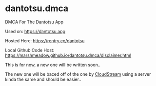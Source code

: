 # dantotsu.dmca
DMCA For The Dantotsu App

Used on: https://dantotsu.app

Hosted Here: https://rentry.co/dantotsu

Local Github Code Host: https://marshmeadow.github.io/dantotsu.dmca/disclaimer.html

This is for now, a new one will be written soon..

The new one will be baced off of the one by [CloudStream](https://pastebin.com/raw/rGvTMDjN) using a server kinda the same and should be easier..
